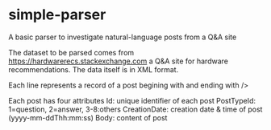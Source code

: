 # simple-parser
A basic parser to investigate natural-language posts from a Q&amp;A site


The dataset to be parsed comes from https://hardwarerecs.stackexchange.com a Q&A site for hardware recommendations. The data itself is in XML format.

Each line represents a record of a post begining with <row> and ending with />

Each post has four attributes
  Id: unique identifier of each post
  PostTypeId: 1=question, 2=answer, 3-8:others
  CreationDate: creation date & time of post (yyyy-mm-ddThh:mm:ss)
  Body: content of post
